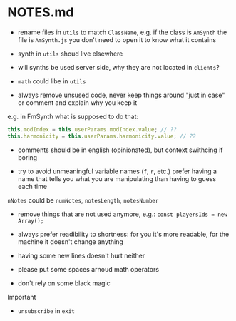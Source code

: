 # NOTES.md

- rename files in `utils` to match `ClassName`, e.g. if the class is `AmSynth` the file is `AmSynth.js`
you don't need to open it to know what it contains

- synth in `utils` shoud live elsewhere
- will synths be used server side, why they are not located in `clients`?

- `math` could libe in `utils`

- always remove unsused code, never keep things around "just in case" or comment and explain why you keep it

e.g. in FmSynth what is supposed to do that:
```js
this.modIndex = this.userParams.modIndex.value; // ??
this.harmonicity = this.userParams.harmonicity.value; // ??
```

- comments should be in english (opinionated), but context swithcing if boring

- try to avoid unmeaningful variable names (`f`, `r`, etc.)
prefer having a name that tells you what you are manipulating than having to guess each time

`nNotes` could be `numNotes`, `notesLength`, `notesNumber`

- remove things that are not used anymore, e.g.:
`const playersIds = new Array();`

- always prefer readibility to shortness: for you it's more readable, for the machine it doesn't change anything

- having some new lines doesn't hurt neither

- please put some spaces arnoud math operators

- don't rely on some black magic

Important

- `unsubscribe` in `exit`
